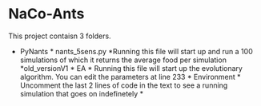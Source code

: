 # NaCo-Ants
This project contaisn 3 folders.

* PyNants
              * nants_5sens.py
                    *Running this file will start up and run a 100 simulations of which it returns the average food per simulation
*old_versionV1
            * EA
                * Running this file will start up the evolutionary algorithm. You can edit the parameters at line 233
            * Environment
                * Uncomment the last 2 lines of code in the text to see a running simulation that goes on indefinetely
            * 